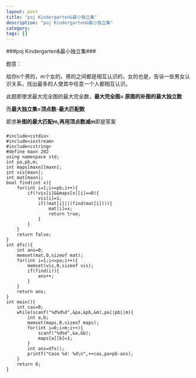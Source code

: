 ```yaml
---
layout: post
title: "poj Kindergarten&最小独立集"
description: "poj Kindergarten&最小独立集"
category: 
tags: []
---
```


###poj Kindergarten&最小独立集###


题意： 

给你n个男的，m个女的，男的之间都是相互认识的，女的也是，告诉一些男女认识关系，找出最多的人使其中任意一个人都相互认识。


此题即使求最大完全图的最大完全数，**最大完全图=
原图的补图的最大独立数**

而**最大独立集=顶点数-最大匹配数** 

即求**补图的最大匹配m,再用顶点数减m**即是答案


###
	#include<cstdio>
	#include<iostream>
	#include<cstring>
	#define maxn 202
	using namespace std;
	int pa,pb,m;
	int maps[maxn][maxn];
	int vis[maxn];
	int mat[maxn];
	bool find(int x){
		for(int i=1;i<=pb;i++){
			if(!vis[i]&&maps[x][i]==0){
				vis[i]=1;
				if(!mat[i]||(find(mat[i]))){
					mat[i]=x;
					return true;
				}
			}
		}
		return false;
	}
	int dfs(){
		int ans=0;
		memset(mat,0,sizeof mat);
		for(int i=1;i<=pa;i++){
			memset(vis,0,sizeof vis);
			if(find(i)){
				ans++;
			}
		}
		return ans;
	}
	int main(){
		int cas=0;
		while(scanf("%d%d%d",&pa,&pb,&m),pa||pb||m){
			int a,b;
			memset(maps,0,sizeof maps);
			for(int i=0;i<m;i++){
				scanf("%d%d",&a,&b);
				maps[a][b]=1;
			}
			int ans=dfs();
			printf("Case %d: %d\n",++cas,pa+pb-ans);
		}
		return 0;
	}	
###